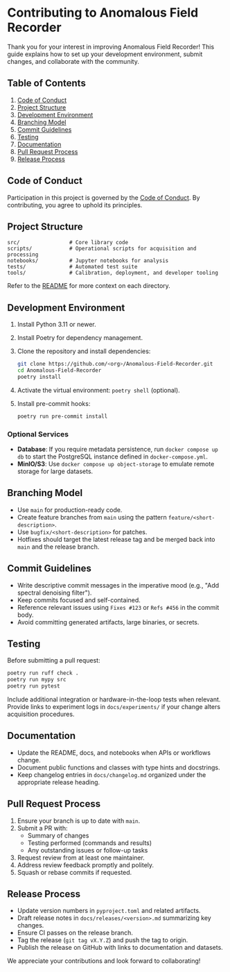 # Contributing to Anomalous Field Recorder

Thank you for your interest in improving Anomalous Field Recorder! This guide explains how to set up your development environment, submit changes, and collaborate with the community.

## Table of Contents

1. [Code of Conduct](#code-of-conduct)
2. [Project Structure](#project-structure)
3. [Development Environment](#development-environment)
4. [Branching Model](#branching-model)
5. [Commit Guidelines](#commit-guidelines)
6. [Testing](#testing)
7. [Documentation](#documentation)
8. [Pull Request Process](#pull-request-process)
9. [Release Process](#release-process)

## Code of Conduct

Participation in this project is governed by the [Code of Conduct](CODE_OF_CONDUCT.md). By contributing, you agree to uphold its principles.

## Project Structure

```
src/                # Core library code
scripts/            # Operational scripts for acquisition and processing
notebooks/          # Jupyter notebooks for analysis
tests/              # Automated test suite
tools/              # Calibration, deployment, and developer tooling
```

Refer to the [README](README.md) for more context on each directory.

## Development Environment

1. Install Python 3.11 or newer.
2. Install Poetry for dependency management.
3. Clone the repository and install dependencies:

   ```bash
   git clone https://github.com/<org>/Anomalous-Field-Recorder.git
   cd Anomalous-Field-Recorder
   poetry install
   ```

4. Activate the virtual environment: `poetry shell` (optional).
5. Install pre-commit hooks:

   ```bash
   poetry run pre-commit install
   ```

### Optional Services

- **Database**: If you require metadata persistence, run `docker compose up db` to start the PostgreSQL instance defined in `docker-compose.yml`.
- **MinIO/S3**: Use `docker compose up object-storage` to emulate remote storage for large datasets.

## Branching Model

- Use `main` for production-ready code.
- Create feature branches from `main` using the pattern `feature/<short-description>`.
- Use `bugfix/<short-description>` for patches.
- Hotfixes should target the latest release tag and be merged back into `main` and the release branch.

## Commit Guidelines

- Write descriptive commit messages in the imperative mood (e.g., "Add spectral denoising filter").
- Keep commits focused and self-contained.
- Reference relevant issues using `Fixes #123` or `Refs #456` in the commit body.
- Avoid committing generated artifacts, large binaries, or secrets.

## Testing

Before submitting a pull request:

```bash
poetry run ruff check .
poetry run mypy src
poetry run pytest
```

Include additional integration or hardware-in-the-loop tests when relevant. Provide links to experiment logs in `docs/experiments/` if your change alters acquisition procedures.

## Documentation

- Update the README, docs, and notebooks when APIs or workflows change.
- Document public functions and classes with type hints and docstrings.
- Keep changelog entries in `docs/changelog.md` organized under the appropriate release heading.

## Pull Request Process

1. Ensure your branch is up to date with `main`.
2. Submit a PR with:
   - Summary of changes
   - Testing performed (commands and results)
   - Any outstanding issues or follow-up tasks
3. Request review from at least one maintainer.
4. Address review feedback promptly and politely.
5. Squash or rebase commits if requested.

## Release Process

- Update version numbers in `pyproject.toml` and related artifacts.
- Draft release notes in `docs/releases/<version>.md` summarizing key changes.
- Ensure CI passes on the release branch.
- Tag the release (`git tag vX.Y.Z`) and push the tag to origin.
- Publish the release on GitHub with links to documentation and datasets.

We appreciate your contributions and look forward to collaborating!

